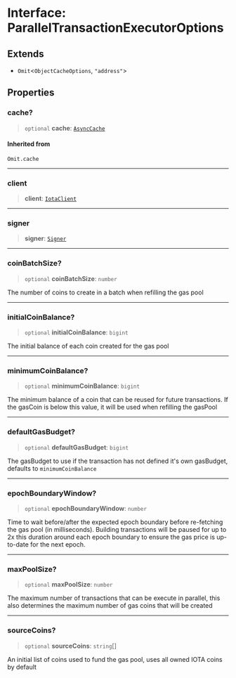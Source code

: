 # Interface: ParallelTransactionExecutorOptions

## Extends

- `Omit`\<`ObjectCacheOptions`, `"address"`\>

## Properties

### cache?

> `optional` **cache**: [`AsyncCache`](../classes/AsyncCache.md)

#### Inherited from

`Omit.cache`

---

### client

> **client**: [`IotaClient`](../../client/classes/IotaClient.md)

---

### signer

> **signer**: [`Signer`](../../cryptography/classes/Signer.md)

---

### coinBatchSize?

> `optional` **coinBatchSize**: `number`

The number of coins to create in a batch when refilling the gas pool

---

### initialCoinBalance?

> `optional` **initialCoinBalance**: `bigint`

The initial balance of each coin created for the gas pool

---

### minimumCoinBalance?

> `optional` **minimumCoinBalance**: `bigint`

The minimum balance of a coin that can be reused for future transactions. If the gasCoin is below this value, it will be used when refilling the gasPool

---

### defaultGasBudget?

> `optional` **defaultGasBudget**: `bigint`

The gasBudget to use if the transaction has not defined it's own gasBudget, defaults to `minimumCoinBalance`

---

### epochBoundaryWindow?

> `optional` **epochBoundaryWindow**: `number`

Time to wait before/after the expected epoch boundary before re-fetching the gas pool (in milliseconds).
Building transactions will be paused for up to 2x this duration around each epoch boundary to ensure the
gas price is up-to-date for the next epoch.

---

### maxPoolSize?

> `optional` **maxPoolSize**: `number`

The maximum number of transactions that can be execute in parallel, this also determines the maximum number of gas coins that will be created

---

### sourceCoins?

> `optional` **sourceCoins**: `string`[]

An initial list of coins used to fund the gas pool, uses all owned IOTA coins by default
